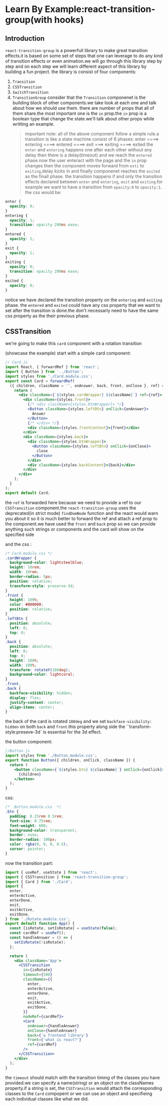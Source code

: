 # Learn By Example:react-transition-group(with hooks)

## Introduction

`react-transition-group` is a powerfull library to make great transition effects.it is based on some set of steps that one can leverage to do any kind of transition effects or even animation.we will go through this library step by step and on each step we will learn different aspect of this library by building a fun project.
the library is consist of four components:

1. `Transition`
2. `CSSTransition`
3. `SwitchTransition`
4. `TransitionGroup`
   consider that the `Transition` componenet is the building block of other components.we take look at each one and talk about how we should use them.
   there are number of props that all of them share.the most important one is the `in` prop.the `in` prop is a boolean type that change the state.we'll talk about other props while writting an example.
   > important note:
   > all of the above component follow a simple rule.a transition is like a state machine consist of 6 phases:
   > enter ====> entering ====> entered ====> exit ===> exiting ====> extied
   > the `enter` and `entering` happens one after each other without any delay then there is a delay(timeout) and we reach the `entered` phase.now the user enteract with the page and the `in` prop changes then the component moves forward from `exti` to `exiting`,delay kicks in and finally componenet reaches the `exited` as the finall phase.
   > the transition happens if and only the transition effects declared between `enter` and `entering`, `exit` and `exiting`.for example we want to have a transition from `opacity:0` to `opacity:1`. the css would be:

```css
enter {
  opacity: 0;
}
entering {
  opacity: 1;
  transition: opacity 200ms ease;
}
entered {
  opacity: 1;
}
exit {
  opacity: 1;
}
exiting {
  opacity: 0;
  transition: opacity 200ms ease;
}
exited {
  opacity: 0;
}
```

notice we have declared the transition property on the `entering` and `exiting` phase.
the `entered` and `exited` could have any css property that we want to set after the transition is done.the don't necessarly need to have the same css property as the their previous phase.

## CSSTransition

we're going to make this `card` component with a rotation transition

(showcase the example)
start with a simple card component:

```jsx
// Card.js
import React, { forwardRef } from 'react';
import { Button } from '../Button';
import styles from './Card.module.css';
export const Card = forwardRef(
  ({ children, className = '', onAnswer, back, front, onClose }, ref) => {
    return (
      <div className={`${styles.cardWrapper} ${className}`} ref={ref}>
        <div className={styles.front}>
          {/* <div className={styles.btnWrapper}> */}
          <Button className={styles.leftBtn} onClick={onAnswer}>
            Answer
          </Button>
          {/* </div> */}
          <div className={styles.frontContent}>{front}</div>
        </div>
        <div className={styles.back}>
          <div className={styles.btnWrapper}>
            <Button className={styles.leftBtn} onClick={onClose}>
              close
            </Button>
          </div>
          <div className={styles.backContent}>{back}</div>
        </div>
      </div>
    );
  }
);
export default Card;
```

the `ref` is forwarded here because we need to provide a ref to our `CSSTransition` component.the `react-transition-group` uses the deprecated(in strict mode) `findDomNode` function and the react would warn you about it so it is much better to forward the ref and attach a ref prop to the component.we have used the `front` and `back` prop so we can provide anything such strings or components and the card will show on the specified side

and the css :

```css
/* Card.module.css */
.cardWrapper {
  background-color: lightsteelblue;
  height: 10rem;
  width: 10rem;
  border-radius: 5px;
  position: relative;
  transform-style: preserve-3d;
}
.front {
  height: 100%;
  color: #000000;
  position: relative;
}
.leftBtn {
  position: absolute;
  left: 0;
  top: 0;
}
.back {
  position: absolute;
  left: 0;
  top: 0;
  height: 100%;
  width: 100%;
  transform: rotateY(180deg);
  background-color: lightcoral;
}
.front,
.back {
  backface-visibility: hidden;
  display: flex;
  justify-content: center;
  align-items: center;
}
```

the back of the card is rotated `180deg` and we set `backface-visibility: hidden` on both `back` and `front`.this property along side the ``transform-style:preseve-3d` is essential for the 3d effect.

the button component:

```jsx
//Button.js
import styles from './Button.module.css';
export function Button({ children, onClick, className }) {
  return (
    <button className={`${styles.btn} ${className}`} onClick={onClick}>
      {children}
    </button>
  );
}
```

css:

```css
/*  Button.module.css  */
.btn {
  padding: 0.25rem 0.5rem;
  font-size: 0.75rem;
  font-weight: 600;
  background-color: transparent;
  border: none;
  border-radius: 100px;
  color: rgba(0, 0, 0, 0.5);
  cursor: pointer;
}
```

now the transition part:

```jsx
import { useRef, useState } from 'react';
import { CSSTransition } from 'react-transition-group';
import { Card } from './Card';
import {
  enter,
  enterActive,
  enterDone,
  exit,
  exitActive,
  exitDone,
} from './Rotate.module.css';
export default function App() {
  const [isRotate, setIsRotate] = useState(false);
  const cardRef = useRef();
  const handleAnswer = () => {
    setIsRotate(!isRotate);
  };

  return (
    <div className='App'>
      <CSSTransition
        in={isRotate}
        timeout={500}
        classNames={{
          enter,
          enterActive,
          enterDone,
          exit,
          exitActive,
          exitDone,
        }}
        nodeRef={cardRef}>
        <Card
          onAnswer={handleAnswer}
          onClose={handleAnswer}
          back={'a frontend library'}
          front={'what is react?'}
          ref={cardRef}
        />
      </CSSTransition>
    </div>
  );
}
```

the `timeout` should match with the transition timing of the classes you have provided.we can specify a name(string) or an object on the classNames property.if a string is set, the `CSSTransition` would attach the corresponding classes to the `Card` compopent or we can use an object and specifieing each individual classes like what we did.
